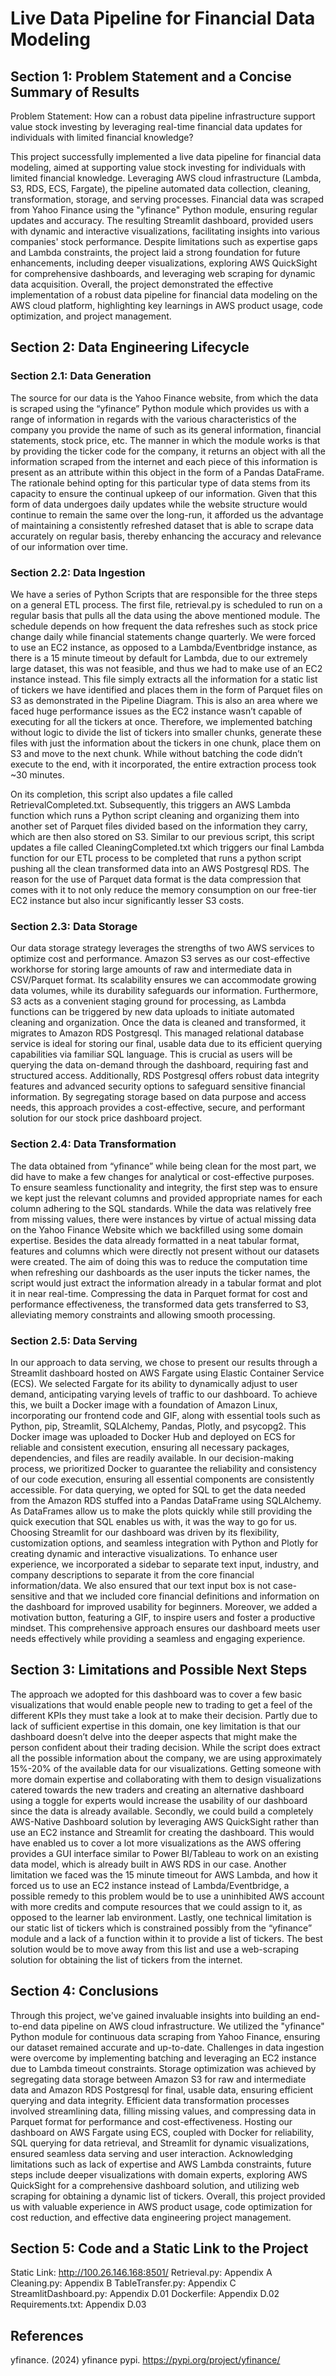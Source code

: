 # Live Data Pipeline for Financial Data Modeling

## Section 1: Problem Statement and a Concise Summary of Results

Problem Statement: How can a robust data pipeline infrastructure support value stock investing by leveraging real-time financial data updates for individuals with limited financial knowledge?

This project successfully implemented a live data pipeline for financial data modeling, aimed at supporting value stock investing for individuals with limited financial knowledge. Leveraging AWS cloud infrastructure (Lambda, S3, RDS, ECS, Fargate), the pipeline automated data collection, cleaning, transformation, storage, and serving processes. Financial data was scraped from Yahoo Finance using the "yfinance" Python module, ensuring regular updates and accuracy. The resulting Streamlit dashboard, provided users with dynamic and interactive visualizations, facilitating insights into various companies' stock performance. Despite limitations such as expertise gaps and Lambda constraints, the project laid a strong foundation for future enhancements, including deeper visualizations, exploring AWS QuickSight for comprehensive dashboards, and leveraging web scraping for dynamic data acquisition. Overall, the project demonstrated the effective implementation of a robust data pipeline for financial data modeling on the AWS cloud platform, highlighting key learnings in AWS product usage, code optimization, and project management.

## Section 2: Data Engineering Lifecycle

### Section 2.1: Data Generation

The source for our data is the Yahoo Finance website, from which the data is scraped using the “yfinance” Python module which provides us with a range of information in regards with the various characteristics of the company you provide the name of such as its general information, financial statements, stock price, etc.
The manner in which the module works is that by providing the ticker code for the company, it returns an object with all the information scraped from the internet and each piece of this information is present as an attribute within this object in the form of a Pandas DataFrame. The rationale behind opting for this particular type of data stems from its capacity to ensure the continual upkeep of our information. Given that this form of data undergoes daily updates while the website structure would continue to remain the same over the long-run, it afforded us the advantage of maintaining a consistently refreshed dataset that is able to scrape data accurately on regular basis, thereby enhancing the accuracy and relevance of our information over time.

### Section 2.2: Data Ingestion

We have a series of Python Scripts that are responsible for the three steps on a general ETL process. The first file, retrieval.py is scheduled to run on a regular basis that pulls all the data using the above mentioned module. The schedule depends on how frequent the data refreshes such as stock price change daily while financial statements change quarterly. We were forced to use an EC2 instance, as opposed to a Lambda/Eventbridge instance, as there is a 15 minute timeout by default for Lambda, due to our extremely large dataset, this was not feasible, and thus we had to make use of an EC2 instance instead. This file simply extracts all the information for a static list of tickers we have identified and places them in the form of Parquet files on S3 as demonstrated in the Pipeline Diagram. This is also an area where we faced huge performance issues as the EC2 instance wasn’t capable of executing for all the tickers at once. Therefore, we implemented batching without logic to divide the list of tickers into smaller chunks, generate these files with just the information about the tickers in one chunk, place them on S3 and move to the next chunk. While without batching the code didn’t execute to the end, with it incorporated, the entire extraction process took ~30 minutes.

On its completion, this script also updates a file called RetrievalCompleted.txt. Subsequently, this triggers an AWS Lambda function which runs a Python script cleaning and organizing them into another set of Parquet files divided based on the information they carry, which are then also stored on S3. Similar to our previous script, this script updates a file called CleaningCompleted.txt which triggers our final Lambda function for our ETL process to be completed that runs a python script pushing all the clean transformed data into an AWS Postgresql RDS. The reason for the use of Parquet data format is the data compression that comes with it to not only reduce the memory consumption on our free-tier EC2 instance but also incur significantly lesser S3 costs.

### Section 2.3: Data Storage

Our data storage strategy leverages the strengths of two AWS services to optimize cost and performance. Amazon S3 serves as our cost-effective workhorse for storing large amounts of raw and intermediate data in CSV/Parquet format. Its scalability ensures we can accommodate growing data volumes, while its durability safeguards our information. Furthermore, S3 acts as a convenient staging ground for processing, as Lambda functions can be triggered by new data uploads to initiate automated cleaning and organization. Once the data is cleaned and transformed, it migrates to Amazon RDS Postgresql. This managed relational database service is ideal for storing our final, usable data due to its efficient querying capabilities via familiar SQL language. This is crucial as users will be querying the data on-demand through the dashboard, requiring fast and structured access. Additionally, RDS Postgresql offers robust data integrity features and advanced security options to safeguard sensitive financial information. By segregating storage based on data purpose and access needs, this approach provides a cost-effective, secure, and performant solution for our stock price dashboard project.

### Section 2.4: Data Transformation

The data obtained from “yfinance” while being clean for the most part, we did have to make a few changes for analytical or cost-effective purposes. To ensure seamless functionality and integrity, the first step was to ensure we kept just the relevant columns and provided appropriate names for each column adhering to the SQL standards. While the data was relatively free from missing values, there were instances by virtue of actual missing data on the Yahoo Finance Website which we backfilled using some domain expertise.
Besides the data already formatted in a neat tabular format, features and columns which were directly not present without our datasets were created. The aim of doing this was to reduce the computation time when refreshing our dashboards as the user inputs the ticker names, the script would just extract the information already in a tabular format and plot it in near real-time. Compressing the data in Parquet format for cost and performance effectiveness, the transformed data gets transferred to S3, alleviating memory constraints and allowing smooth processing.

### Section 2.5: Data Serving

In our approach to data serving, we chose to present our results through a Streamlit dashboard hosted on AWS Fargate using Elastic Container Service (ECS). We selected Fargate for its ability to dynamically adjust to user demand, anticipating varying levels of traffic to our dashboard. To achieve this, we built a Docker image with a foundation of Amazon Linux, incorporating our frontend code and GIF, along with essential tools such as Python, pip, Streamlit, SQLAlchemy, Pandas, Plotly, and psycopg2. This Docker image was uploaded to Docker Hub and deployed on ECS for reliable and consistent execution, ensuring all necessary packages, dependencies, and files are readily available. In our decision-making process, we prioritized Docker to guarantee the reliability and consistency of our code execution, ensuring all essential components are consistently accessible. For data querying, we opted for SQL to get the data needed from the Amazon RDS stuffed into a Pandas DataFrame using SQLAlchemy. As DataFrames allow us to make the plots quickly while still providing the quick execution that SQL enables us with, it was the way to go for us. Choosing Streamlit for our dashboard was driven by its flexibility, customization options, and seamless integration with Python and Plotly for creating dynamic and interactive visualizations. To enhance user experience, we incorporated a sidebar to separate text input, industry, and company descriptions to separate it from the core financial information/data. We also ensured that our text input box is not case-sensitive and that we included core financial definitions and information on the dashboard for improved usability for beginners. Moreover, we added a motivation button, featuring a GIF, to inspire users and foster a productive mindset. This comprehensive approach ensures our dashboard meets user needs effectively while providing a seamless and engaging experience.

## Section 3: Limitations and Possible Next Steps

The approach we adopted for this dashboard was to cover a few basic visualizations that would enable people new to trading to get a feel of the different KPIs they must take a look at to make their decision. Partly due to lack of sufficient expertise in this domain, one key limitation is that our dashboard doesn’t delve into the deeper aspects that might make the person confident about their trading decision. While the script does extract all the possible information about the company, we are using approximately 15%-20% of the available data for our visualizations. Getting someone with more domain expertise and collaborating with them to design visualizations catered towards the new traders and creating an alternative dashboard using a toggle for experts would increase the usability of our dashboard since the data is already available. Secondly, we could build a completely AWS-Native Dashboard solution by leveraging AWS QuickSight rather than use an EC2 instance and Streamlit for creating the dashboard. This would have enabled us to cover a lot more visualizations as the AWS offering provides a GUI interface similar to Power BI/Tableau to work on an existing data model, which is already built in AWS RDS in our case. Another limitation we faced was the 15 minute timeout for AWS Lambda, and how it forced us to use an EC2 instance instead of Lambda/Eventbridge, a possible remedy to this problem would be to use a uninhibited AWS account with more credits and compute resources that we could assign to it, as opposed to the learner lab environment. Lastly, one technical limitation is our static list of tickers which is constrained possibly from the “yfinance” module and a lack of a function within it to provide a list of tickers. The best solution would be to move away from this list and use a web-scraping solution for obtaining the list of tickers from the internet.


## Section 4: Conclusions

Through this project, we've gained invaluable insights into building an end-to-end data pipeline on AWS cloud infrastructure. We utilized the "yfinance" Python module for continuous data scraping from Yahoo Finance, ensuring our dataset remained accurate and up-to-date. Challenges in data ingestion were overcome by implementing batching and leveraging an EC2 instance due to Lambda timeout constraints. Storage optimization was achieved by segregating data storage between Amazon S3 for raw and intermediate data and Amazon RDS Postgresql for final, usable data, ensuring efficient querying and data integrity. Efficient data transformation processes involved streamlining data, filling missing values, and compressing data in Parquet format for performance and cost-effectiveness. Hosting our dashboard on AWS Fargate using ECS, coupled with Docker for reliability, SQL querying for data retrieval, and Streamlit for dynamic visualizations, ensured seamless data serving and user interaction. Acknowledging limitations such as lack of expertise and AWS Lambda constraints, future steps include deeper visualizations with domain experts, exploring AWS QuickSight for a comprehensive dashboard solution, and utilizing web scraping for obtaining a dynamic list of tickers. Overall, this project provided us with valuable experience in AWS product usage, code optimization for cost reduction, and effective data engineering project management.

## Section 5: Code and a Static Link to the Project

Static Link: http://100.26.146.168:8501/
Retrieval.py: Appendix A
Cleaning.py: Appendix B
TableTransfer.py: Appendix C
StreamlitDashboard.py: Appendix D.01
Dockerfile: Appendix D.02
Requirements.txt: Appendix D.03

## References
yfinance. (2024) yfinance pypi. https://pypi.org/project/yfinance/
